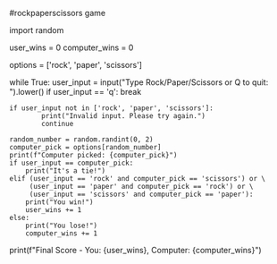 #rockpaperscissors game


import random

user_wins = 0
computer_wins = 0

options = ['rock', 'paper', 'scissors']

while True:
    user_input = input("Type Rock/Paper/Scissors or Q to quit: ").lower()
    if user_input == 'q':
        break

    
    if user_input not in ['rock', 'paper', 'scissors']:
            print("Invalid input. Please try again.")
            continue
    
    random_number = random.randint(0, 2)
    computer_pick = options[random_number]
    print(f"Computer picked: {computer_pick}")
    if user_input == computer_pick:
        print("It's a tie!")
    elif (user_input == 'rock' and computer_pick == 'scissors') or \
         (user_input == 'paper' and computer_pick == 'rock') or \
         (user_input == 'scissors' and computer_pick == 'paper'):
        print("You win!")
        user_wins += 1
    else:
        print("You lose!")
        computer_wins += 1

print(f"Final Score - You: {user_wins}, Computer: {computer_wins}")
